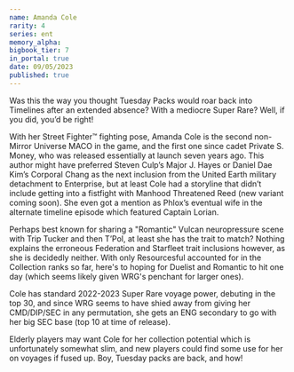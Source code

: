 ```yaml
---
name: Amanda Cole
rarity: 4
series: ent
memory_alpha:
bigbook_tier: 7
in_portal: true
date: 09/05/2023
published: true
---
```


Was this the way you thought Tuesday Packs would roar back into Timelines after an extended absence?  With a mediocre Super Rare?  Well, if you did, you’d be right!

With her Street Fighter™ fighting pose, Amanda Cole is the second non-Mirror Universe MACO in the game, and the first one since cadet Private S. Money, who was released essentially at launch seven years ago.  This author might have preferred Steven Culp’s Major J. Hayes or Daniel Dae Kim’s Corporal Chang as the next inclusion from the United Earth military detachment to Enterprise, but at least Cole had a storyline that didn’t include getting into a fistfight with Manhood Threatened Reed (new variant coming soon).  She even got a mention as Phlox’s eventual wife in the alternate timeline episode which featured Captain Lorian.

Perhaps best known for sharing a "Romantic" Vulcan neuropressure scene with Trip Tucker and then T’Pol, at least she has the trait to match? Nothing explains the erroneous Federation and Starfleet trait inclusions however, as she is decidedly neither. With only Resourcesful accounted for in the Collection ranks so far, here's to hoping for Duelist and Romantic to hit one day (which seems likely given WRG's penchant for larger ones).

Cole has standard 2022-2023 Super Rare voyage power, debuting in the top 30, and since WRG seems to have shied away from giving her CMD/DIP/SEC in any permutation, she gets an ENG secondary to go with her big SEC base (top 10 at time of release).

Elderly players may want Cole for her collection potential which is unfortunately somewhat slim, and new players could find some use for her on voyages if fused up.  Boy, Tuesday packs are back, and how!

